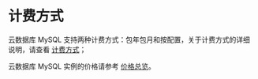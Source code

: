 # 计费方式

云数据库 MySQL 支持两种计费方式：包年包月和按配置，关于计费方式的详细说明，请查看 [计费方式](https://www.jdcloud.com/help/detail/1391/isCatalog/1)；

云数据库 MySQL 实例的价格请参考 [价格总览](https://www.jdcloud.com/help/detail/74/isCatalog/1)。